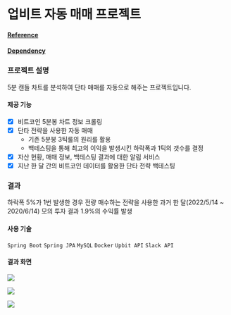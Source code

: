 # 업비트 자동 매매 프로젝트

#### [Reference](https://github.com/WooSungHwan/demo-coin)
#### [Dependency](https://github.com/WooSungHwan/trader-common)

### 프로젝트 설명
5분 캔들 차트를 분석하여 단타 매매를 자동으로 해주는 프로젝트입니다.

#### 제공 기능
- [X] 비트코인 5분봉 차트 정보 크롤링
- [X] 단타 전략을 사용한 자동 매매
  - 기존 5분봉 3틱룰의 원리를 활용
  - 백테스팅을 통해 최고의 이익을 발생시킨 하락폭과 1틱의 갯수를 결정
- [X] 자산 현황, 매매 정보, 백테스팅 결과에 대한 알림 서비스
- [X] 지난 한 달 간의 비트코인 데이터를 활용한 단타 전략 백테스팅

### 결과
하락폭 5%가 1번 발생한 경우 전량 매수하는 전략을 사용한 과거 한 달(2022/5/14 ~ 2020/6/14) 모의 투자 결과 1.9%의 수익률 발생

#### 사용 기술
`Spring Boot` `Spring JPA` `MySQL` `Docker` `Upbit API` `Slack API`


#### 결과 화면

![](https://velog.velcdn.com/images/y005/post/1ed7b273-8f74-4518-af5e-8b4af720d00b/image.png)

![](https://velog.velcdn.com/images/y005/post/490a4d10-b59f-4c39-a0ac-98b68e01264c/image.png)

![](https://velog.velcdn.com/images/y005/post/1b828a0b-7956-4903-87ff-57bcd5280611/image.png)

